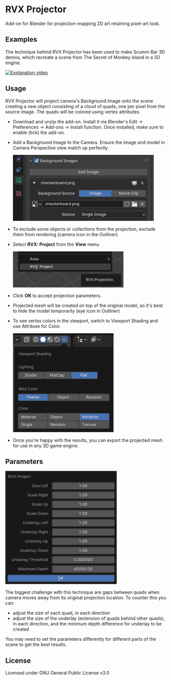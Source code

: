 # RVX Projector

Add-on for Blender for projection-mapping 2D art retaining pixel-art look.

## Examples

The technique behind RVX Projector has been used to make Scumm Bar 3D demos, which recreate a scene from The Secret of Monkey Island in a 3D engine.

[![Explanation video](https://img.youtube.com/vi/wNi1KE8G3I0/hqdefault.jpg)](https://www.youtube.com/embed/wNi1KE8G3I0)

## Usage

RVX Projector will project camera's Background Image onto the scene creating a new object consisting of a cloud of quads, one per pixel from the source image. The quads will be colored using vertex attributes.

* Download and unzip the add-on. Install it via Blender's Edit -> Preferences -> Add-ons -> Install function. Once installed, make sure to enable (tick) the add-on.

* Add a Background Image to the Camera. Ensure the image and model in Camera Perspective view match up perfectly.

    ![camera](images/camera-image.png)

* To exclude some objects or collections from the projection, exclude them from rendering (camera icon in the Outliner).

* Select __RVX: Project__ from the __View__ menu

    ![menu](images/menu.png)

* Click __OK__ to accept projection parameters.

* Projected mesh will be created on top of the original model, so it's best to hide the model temporarily (eye icon in Outliner)

* To see vertex colors in the viewport, switch to Viewport Shading and use Attribute for Color.

    ![viewport](images/shading.png)

* Once you're happy with the results, you can export the projected mesh for use in any 3D game engine.

## Parameters

![parameters](images/parameters.png)

The biggest challenge with this technique are gaps between quads when camera moves away from its original projection location. To counter this you can:
* adjust the size of each quad, in each direction
* adjust the size of the underlay (extension of quads behind other quads), in each direction, and the minimum depth difference for underlay to be created

You may need to set the parameters differently for different parts of the scene to get the best results.

## License

Licensed under GNU General Public License v3.0
